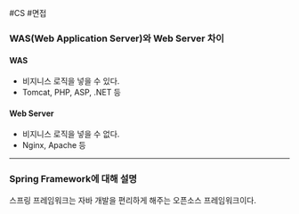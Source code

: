 #CS #면접 

### WAS(Web Application Server)와 Web Server 차이

#### WAS

- 비지니스 로직을 넣을 수 있다.
- Tomcat, PHP, ASP, .NET 등

#### Web Server

- 비지니스 로직을 넣을 수 없다.
- Nginx, Apache 등


---
### Spring Framework에 대해 설명

스프링 프레임워크는 자바 개발을 편리하게 해주는 오픈소스 프레임워크이다.


